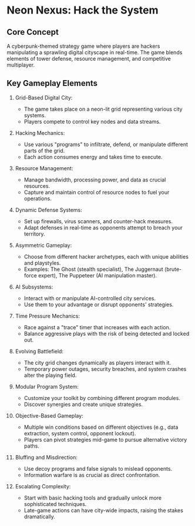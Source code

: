 # Neon Nexus: Hack the System

## Core Concept

A cyberpunk-themed strategy game where players are hackers manipulating a sprawling digital cityscape in real-time. The game blends elements of tower defense, resource management, and competitive multiplayer.

## Key Gameplay Elements

1. Grid-Based Digital City:
   - The game takes place on a neon-lit grid representing various city systems.
   - Players compete to control key nodes and data streams.

2. Hacking Mechanics:
   - Use various "programs" to infiltrate, defend, or manipulate different parts of the grid.
   - Each action consumes energy and takes time to execute.

3. Resource Management:
   - Manage bandwidth, processing power, and data as crucial resources.
   - Capture and maintain control of resource nodes to fuel your operations.

4. Dynamic Defense Systems:
   - Set up firewalls, virus scanners, and counter-hack measures.
   - Adapt defenses in real-time as opponents attempt to breach your territory.

5. Asymmetric Gameplay:
   - Choose from different hacker archetypes, each with unique abilities and playstyles.
   - Examples: The Ghost (stealth specialist), The Juggernaut (brute-force expert), The Puppeteer (AI manipulation master).

6. AI Subsystems:
   - Interact with or manipulate AI-controlled city services.
   - Use them to your advantage or disrupt opponents' strategies.

7. Time Pressure Mechanics:
   - Race against a "trace" timer that increases with each action.
   - Balance aggressive plays with the risk of being detected and locked out.

8. Evolving Battlefield:
   - The city grid changes dynamically as players interact with it.
   - Temporary power outages, security breaches, and system crashes alter the playing field.

9. Modular Program System:
   - Customize your toolkit by combining different program modules.
   - Discover synergies and create unique strategies.

10. Objective-Based Gameplay:
    - Multiple win conditions based on different objectives (e.g., data extraction, system control, opponent lockout).
    - Players can pivot strategies mid-game to pursue alternative victory paths.

11. Bluffing and Misdirection:
    - Use decoy programs and false signals to mislead opponents.
    - Information warfare is as crucial as direct confrontation.

12. Escalating Complexity:
    - Start with basic hacking tools and gradually unlock more sophisticated techniques.
    - Late-game actions can have city-wide impacts, raising the stakes dramatically.
